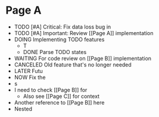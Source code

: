 # Page A

- TODO [#A] Critical: Fix data loss bug in
- TODO [#A] Important: Review [[Page A]] implementation
- DOING Implementing TODO features
  - T
  - DONE Parse TODO states
- WAITING For code review on [[Page B]] implementation
- CANCELED Old feature that's no longer needed
- LATER Futu
- NOW Fix the
- s
- I need to check [[Page B]] for
  - Also see [[Page C]] for context
- Another reference to [[Page B]] here
- Nested 